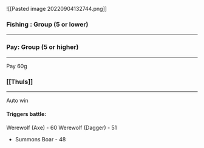 ![[Pasted image 20220904132744.png]]

### Fishing : Group (5 or lower)
---


### Pay: Group (5 or higher)
---
Pay 60g


### [[Thuls]]
---
Auto win
#### Triggers battle:
Werewolf (Axe) - 60
Werewolf (Dagger) - 51
 - Summons Boar - 48